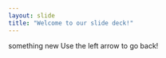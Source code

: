 ```yaml
---
layout: slide
title: "Welcome to our slide deck!"
---
```

something new
Use the left arrow to go back!